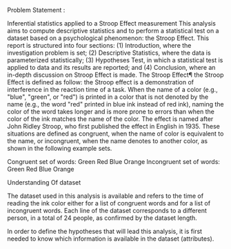 Problem Statement :

Inferential statistics applied to a Stroop Effect measurement
This analysis aims to compute descriptive statistics and to perform a statistical test on a dataset based on a psychological phenomenon: the Stroop Effect. This report is structured into four sections: (1) Introduction, where the investigation problem is set; (2) Descriptive Statistics, where the data is parameterized statistically; (3) Hypotheses Test, in which a statistical test is applied to data and its results are reported; and (4) Conclusion, where an in-depth discussion on Stroop Effect is made.
The Stroop Effect¶
the Stroop Effect is defined as follow:
the Stroop effect is a demonstration of interference in the reaction time of a task. When the name of a color (e.g., "blue", "green", or "red") is printed in a color that is not denoted by the name (e.g., the word "red" printed in blue ink instead of red ink), naming the color of the word takes longer and is more prone to errors than when the color of the ink matches the name of the color. The effect is named after John Ridley Stroop, who first published the effect in English in 1935.
These situations are defined as congruent, when the name of color is equivalent to the name, or incongruent, when the name denotes to another color, as shown in the following example sets.

Congruent set of words:
Green Red Blue Orange
Incongruent set of words:
Green Red Blue Orange











Understanding Of dataset 

The dataset used in this analysis is available  and refers to the time of reading the ink color either for a list of congruent words and for a list of incongruent words. Each line of the dataset corresponds to a different person, in a total of 24 people, as confirmed by the dataset length.

In order to define the hypotheses that will lead this analysis, it is first needed to know which information is available in the dataset (attributes). 

